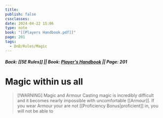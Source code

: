 ```yaml
---
title: 
publish: false
cssclasses: 
date: 2024-04-22 15:06
type: note
book: "[[Players Handbook.pdf]]"
page: 201
tags:
  - DnD/Rules/Magic
---
```

##### Back: [[5E Rules]] || Book: [Player's Handbook](https://drive.google.com/drive/folders/1O5bhpYizcIT5xxAoLOuzCRht_PVS7VSG?usp=sharing) || Page: 201
# Magic within us all

> [!WARNING] Magic and Armour
> Casting magic is incredibly difficult and it becomes nearly impossible with uncomfortable [[Armour]]. If you wear Armour your are not [[Proficiency Bonus|proficient]] in, you will not be able to 
